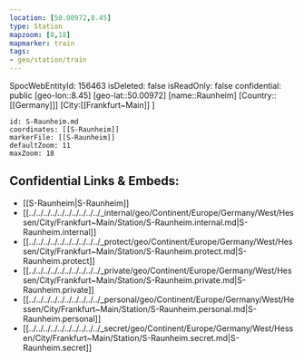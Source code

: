 ```yaml
---
location: [50.00972,8.45]
type: Station 
mapzoom: [8,18] 
mapmarker: train 
tags:
- geo/station/train
---
```

SpocWebEntityId: 156463
isDeleted: false
isReadOnly: false
confidential: public
[geo-lon::8.45]
[geo-lat::50.00972]
[name::Raunheim]
[Country::[[Germany]]]
[City:[[Frankfurt~Main]] ]


```leaflet
id: S-Raunheim.md
coordinates: [[S-Raunheim]]
markerFile: [[S-Raunheim]]
defaultZoom: 11 
maxZoom: 18
```


## Confidential Links & Embeds: 
- [[S-Raunheim|S-Raunheim]] 
- [[../../../../../../../../../../_internal/geo/Continent/Europe/Germany/West/Hessen/City/Frankfurt~Main/Station/S-Raunheim.internal.md|S-Raunheim.internal]] 
- [[../../../../../../../../../../_protect/geo/Continent/Europe/Germany/West/Hessen/City/Frankfurt~Main/Station/S-Raunheim.protect.md|S-Raunheim.protect]] 
- [[../../../../../../../../../../_private/geo/Continent/Europe/Germany/West/Hessen/City/Frankfurt~Main/Station/S-Raunheim.private.md|S-Raunheim.private]] 
- [[../../../../../../../../../../_personal/geo/Continent/Europe/Germany/West/Hessen/City/Frankfurt~Main/Station/S-Raunheim.personal.md|S-Raunheim.personal]] 
- [[../../../../../../../../../../_secret/geo/Continent/Europe/Germany/West/Hessen/City/Frankfurt~Main/Station/S-Raunheim.secret.md|S-Raunheim.secret]] 
